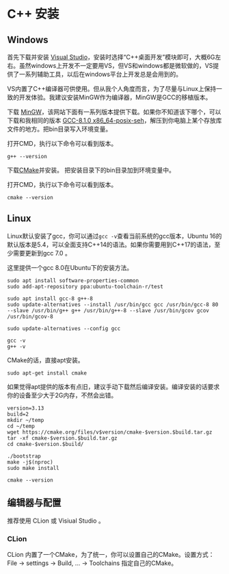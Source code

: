 # C++ 安装

## Windows

首先下载并安装 [Visual Studio](https://visualstudio.microsoft.com)，安装时选择“C++桌面开发”模块即可，大概6G左右。虽然windows上开发不一定要用VS，但VS和windows都是微软做的，VS提供了一系列辅助工具，以后在windows平台上开发总是会用到的。

VS内置了C++编译器可供使用。但从我个人角度而言，为了尽量与Linux上保持一致的开发体验。我建议安装MinGW作为编译器，MinGW是GCC的移植版本。

下载 [MinGW](https://sourceforge.net/projects/mingw-w64/files/mingw-w64/)，该网站下面有一系列版本提供下载。如果你不知道该下哪个，可以下载和我相同的版本 [GCC-8.1.0 x86_64-posix-seh](https://sourceforge.net/projects/mingw-w64/files/Toolchains%20targetting%20Win64/Personal%20Builds/mingw-builds/8.1.0/threads-posix/seh/x86_64-8.1.0-release-posix-seh-rt_v6-rev0.7z)，解压到你电脑上某个存放库文件的地方。把bin目录写入环境变量。

打开CMD，执行以下命令可以看到版本。
```
g++ --version
```

下载[CMake](https://cmake.org/download/)并安装。
把安装目录下的bin目录加到环境变量中。

打开CMD，执行以下命令可以看到版本。
```
cmake --version
```

## Linux
Linux默认安装了gcc，你可以通过`gcc -v`查看当前系统的gcc版本，Ubuntu 16的默认版本是5.4，可以全面支持C++14的语法。如果你需要用到C++17的语法，至少需要更新到gcc 7.0 。

这里提供一个gcc 8.0在Ubuntu下的安装方法。
```
sudo apt install software-properties-common
sudo add-apt-repository ppa:ubuntu-toolchain-r/test
```
```
sudo apt install gcc-8 g++-8
sudo update-alternatives --install /usr/bin/gcc gcc /usr/bin/gcc-8 80 --slave /usr/bin/g++ g++ /usr/bin/g++-8 --slave /usr/bin/gcov gcov /usr/bin/gcov-8
```
```
sudo update-alternatives --config gcc
```
```
gcc -v
g++ -v
```

CMake的话，直接apt安装。
```
sudo apt-get install cmake
```
如果觉得apt提供的版本有点旧，建议手动下载然后编译安装。编译安装的话要求你的设备至少大于2G内存，不然会出错。
```
version=3.13
build=2
mkdir ~/temp
cd ~/temp
wget https://cmake.org/files/v$version/cmake-$version.$build.tar.gz
tar -xf cmake-$version.$build.tar.gz
cd cmake-$version.$build/
```
```
./bootstrap
make -j$(nproc)
sudo make install
```
```
cmake --version
```


## 编辑器与配置
推荐使用 CLion 或 Visiual Studio 。

### CLion 
CLion 内置了一个CMake，为了统一，你可以设置自己的CMake。设置方式：File -> settings -> Build, ... -> Toolchains 指定自己的CMake。
